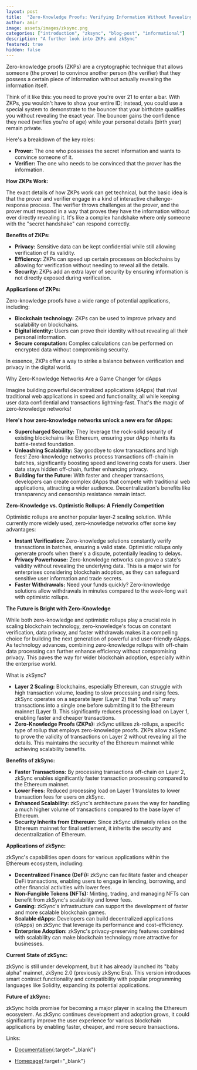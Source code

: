 ```yaml
---
layout: post
title:  "Zero-Knowledge Proofs: Verifying Information Without Revealing Everything?"
author: amir
image: assets/images/zksync.png
categories: ["introduction", "zksync", "blog-post", "informational"]
description: "A further look into ZKPs and zkSync"
featured: true
hidden: false
---
```


Zero-knowledge proofs (ZKPs) are a cryptographic technique that allows someone (the prover) to convince another person (the verifier) that they possess a certain piece of information without actually revealing the information itself.

Think of it like this: you need to prove you're over 21 to enter a bar. With ZKPs, you wouldn't have to show your entire ID; instead, you could use a special system to demonstrate to the bouncer that your birthdate qualifies you without revealing the exact year. The bouncer gains the confidence they need (verifies you're of age) while your personal details (birth year) remain private.

Here's a breakdown of the key roles:

- **Prover:** The one who possesses the secret information and wants to convince someone of it.
- **Verifier:** The one who needs to be convinced that the prover has the information.

**How ZKPs Work:**

The exact details of how ZKPs work can get technical, but the basic idea is that the prover and verifier engage in a kind of interactive challenge-response process. The verifier throws challenges at the prover, and the prover must respond in a way that proves they have the information without ever directly revealing it. It's like a complex handshake where only someone with the "secret handshake" can respond correctly.

**Benefits of ZKPs:**

- **Privacy:** Sensitive data can be kept confidential while still allowing verification of its validity.
- **Efficiency:** ZKPs can speed up certain processes on blockchains by allowing for verification without needing to reveal all the details.
- **Security:** ZKPs add an extra layer of security by ensuring information is not directly exposed during verification.

**Applications of ZKPs:**

Zero-knowledge proofs have a wide range of potential applications, including:

- **Blockchain technology:** ZKPs can be used to improve privacy and scalability on blockchains.
- **Digital identity:** Users can prove their identity without revealing all their personal information.
- **Secure computation:** Complex calculations can be performed on encrypted data without compromising security.

In essence, ZKPs offer a way to strike a balance between verification and privacy in the digital world.

Why Zero-Knowledge Networks Are a Game Changer for dApps

Imagine building powerful decentralized applications (dApps) that rival traditional web applications in speed and functionality, all while keeping user data confidential and transactions lightning-fast. That's the magic of zero-knowledge networks!

**Here's how zero-knowledge networks unlock a new era for dApps:**

- **Supercharged Security:** They leverage the rock-solid security of existing blockchains like Ethereum, ensuring your dApp inherits its battle-tested foundation.
- **Unleashing Scalability:** Say goodbye to slow transactions and high fees! Zero-knowledge networks process transactions off-chain in batches, significantly boosting speed and lowering costs for users. User data stays hidden off-chain, further enhancing privacy.
- **Building for the Future:** With faster and cheaper transactions, developers can create complex dApps that compete with traditional web applications, attracting a wider audience. Decentralization's benefits like transparency and censorship resistance remain intact.

**Zero-Knowledge vs. Optimistic Rollups: A Friendly Competition**

Optimistic rollups are another popular layer-2 scaling solution. While currently more widely used, zero-knowledge networks offer some key advantages:

- **Instant Verification:** Zero-knowledge solutions constantly verify transactions in batches, ensuring a valid state. Optimistic rollups only generate proofs when there's a dispute, potentially leading to delays.
- **Privacy Powerhouse:** Zero-knowledge networks can prove a state's validity without revealing the underlying data. This is a major win for enterprises considering blockchain adoption, as they can safeguard sensitive user information and trade secrets.
- **Faster Withdrawals:** Need your funds quickly? Zero-knowledge solutions allow withdrawals in minutes compared to the week-long wait with optimistic rollups.

**The Future is Bright with Zero-Knowledge**

While both zero-knowledge and optimistic rollups play a crucial role in scaling blockchain technology, zero-knowledge's focus on constant verification, data privacy, and faster withdrawals makes it a compelling choice for building the next generation of powerful and user-friendly dApps. As technology advances, combining zero-knowledge rollups with off-chain data processing can further enhance efficiency without compromising privacy. This paves the way for wider blockchain adoption, especially within the enterprise world.

What is zkSync?

- **Layer 2 Scaling:** Blockchains, especially Ethereum, can struggle with high transaction volume, leading to slow processing and rising fees. zkSync operates on a separate layer (Layer 2) that "rolls up" many transactions into a single one before submitting it to the Ethereum mainnet (Layer 1). This significantly reduces processing load on Layer 1, enabling faster and cheaper transactions.
- **Zero-Knowledge Proofs (ZKPs):** zkSync utilizes zk-rollups, a specific type of rollup that employs zero-knowledge proofs. ZKPs allow zkSync to prove the validity of transactions on Layer 2 without revealing all the details. This maintains the security of the Ethereum mainnet while achieving scalability benefits.

**Benefits of zkSync:**

- **Faster Transactions:** By processing transactions off-chain on Layer 2, zkSync enables significantly faster transaction processing compared to the Ethereum mainnet.
- **Lower Fees:** Reduced processing load on Layer 1 translates to lower transaction fees for users on zkSync.
- **Enhanced Scalability:** zkSync's architecture paves the way for handling a much higher volume of transactions compared to the base layer of Ethereum.
- **Security Inherits from Ethereum:** Since zkSync ultimately relies on the Ethereum mainnet for final settlement, it inherits the security and decentralization of Ethereum.

**Applications of zkSync:**

zkSync's capabilities open doors for various applications within the Ethereum ecosystem, including:

- **Decentralized Finance (DeFi):** zkSync can facilitate faster and cheaper DeFi transactions, enabling users to engage in lending, borrowing, and other financial activities with lower fees.
- **Non-Fungible Tokens (NFTs):** Minting, trading, and managing NFTs can benefit from zkSync's scalability and lower fees.
- **Gaming:** zkSync's infrastructure can support the development of faster and more scalable blockchain games.
- **Scalable dApps:** Developers can build decentralized applications (dApps) on zkSync that leverage its performance and cost-efficiency.
- **Enterprise Adoption:** zkSync's privacy-preserving features combined with scalability can make blockchain technology more attractive for businesses.

**Current State of zkSync:**

zkSync is still under development, but it has already launched its "baby alpha" mainnet, zkSync 2.0 (previously zkSync Era). This version introduces smart contract functionality and compatibility with popular programming languages like Solidity, expanding its potential applications.

**Future of zkSync:**

zkSync holds promise for becoming a major player in scaling the Ethereum ecosystem. As zkSync continues development and adoption grows, it could significantly improve the user experience for various blockchain applications by enabling faster, cheaper, and more secure transactions.

Links:

- [Documentation](https://docs.zksync.io/){:target="_blank"}

- [Homepage](https://matter-labs.io/){:target="_blank"}
